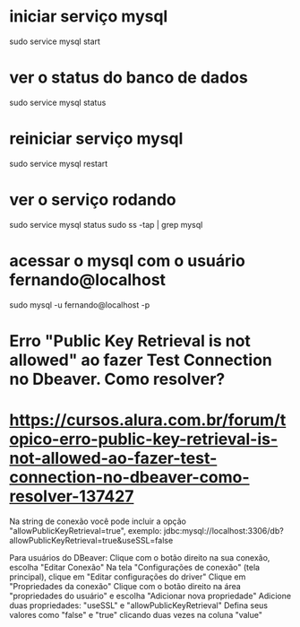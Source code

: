 # iniciar serviço mysql
sudo service mysql start
# ver o status do banco de dados
sudo service mysql status
# reiniciar serviço mysql
sudo service mysql restart
# ver o serviço rodando
sudo service mysql status
sudo ss -tap | grep mysql
# acessar o mysql com o usuário fernando@localhost
sudo mysql -u fernando@localhost -p


# Erro "Public Key Retrieval is not allowed" ao fazer Test Connection no Dbeaver. Como resolver?
# https://cursos.alura.com.br/forum/topico-erro-public-key-retrieval-is-not-allowed-ao-fazer-test-connection-no-dbeaver-como-resolver-137427

Na string de conexão você pode incluir a opção "allowPublicKeyRetrieval=true", exemplo:
  jdbc:mysql://localhost:3306/db?allowPublicKeyRetrieval=true&useSSL=false

Para usuários do DBeaver:
  Clique com o botão direito na sua conexão, escolha "Editar Conexão"
  Na tela "Configurações de conexão" (tela principal), clique em "Editar configurações do driver"
  Clique em "Propriedades da conexão"
  Clique com o botão direito na área "propriedades do usuário" e escolha "Adicionar nova propriedade"
  Adicione duas propriedades: "useSSL" e "allowPublicKeyRetrieval"
  Defina seus valores como "false" e "true" clicando duas vezes na coluna "value"